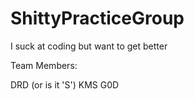 ShittyPracticeGroup
===================

I suck at coding but want to get better

Team Members:

DRD (or is it 'S')
KMS
G0D